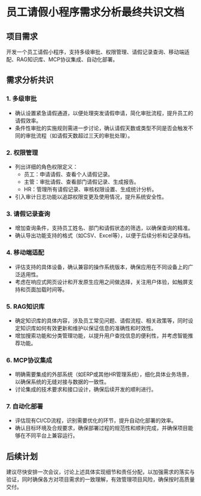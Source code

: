 # 员工请假小程序需求分析最终共识文档

## 项目需求
开发一个员工请假小程序，支持多级审批、权限管理、请假记录查询、移动端适配、RAG知识库、MCP协议集成、自动化部署。

## 需求分析共识
### 1. 多级审批
- 确认设置紧急请假通道，以便处理突发请假申请，简化审批流程，提升员工的请假效率。
- 条件性审批的实施规则需进一步讨论，确认请假天数或类型不同是否会触发不同的审批流程（如请假天数超过三天的审批处理）。

### 2. 权限管理
- 列出详细的角色权限定义：
  - 员工：申请请假、查看个人请假记录。
  - 主管：审批请假、查看部门请假记录、生成报告。
  - HR：管理所有请假记录、审核权限设置、生成统计分析。
- 引入审计日志功能以追踪权限变更及使用情况，提升系统安全性。

### 3. 请假记录查询
- 增加查询条件，支持员工姓名、部门和请假状态的筛选，以确保查询的精准。
- 确认导出功能支持的格式（如CSV、Excel等），以便于后续分析和记录存档。

### 4. 移动端适配
- 评估支持的具体设备，确认兼容的操作系统版本，确保应用在不同设备上的广泛适用性。
- 考虑在响应式网页设计和开发原生应用之间做选择，关注用户体验，如触屏支持和页面加载时间等。

### 5. RAG知识库
- 确定知识库的具体内容，涉及员工常见问题、请假流程、相关政策等，同时设定知识库如何有效更新和维护以保证信息的准确性和时效性。
- 增加搜索功能和分类管理功能，以提升用户查找信息的便利性，并考虑智能推荐功能。

### 6. MCP协议集成
- 明确需要集成的外部系统（如ERP或其他HR管理系统），细化具体业务场景，以确保系统的无缝对接与数据的一致性。
- 讨论集成的技术要求和接口设计，确保后续开发的顺利进行。

### 7. 自动化部署
- 评估现有CI/CD流程，识别需要优化的环节，提升自动化部署的效率。
- 确认目标环境及合规要求，确保部署过程的规范性和顺利完成，并确保项目能够在不同平台上兼容运行。

## 后续计划
建议尽快安排一次会议，讨论上述具体实现细节和责任分配，以加强需求的落实与验证，同时确保各方对项目需求的一致理解，有效管理项目风险，确保按时高质量交付。
